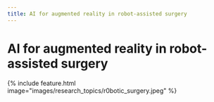 ```yaml
---
title: AI for augmented reality in robot-assisted surgery
---
```


# <i class="AI for augmented reality in robot-assisted surgery"></i>AI for augmented reality in robot-assisted surgery

{%
  include feature.html
  image="images/research_topics/r0botic_surgery.jpeg"
%}




